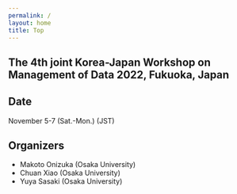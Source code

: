 ```yaml
---
permalink: /
layout: home
title: Top
---
```



## The 4th joint Korea-Japan Workshop on Management of Data 2022, Fukuoka, Japan

## Date
November 5-7 (Sat.-Mon.) (JST)

## Organizers
* Makoto Onizuka (Osaka University)
* Chuan Xiao (Osaka University)
* Yuya Sasaki (Osaka University)
